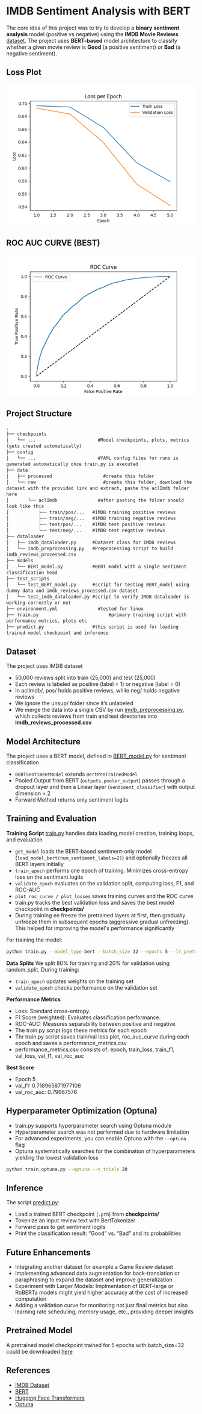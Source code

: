 # IMDB Sentiment Analysis with BERT
The core idea of this project was to try to develop a **binary sentiment analysis** model (positive vs negative) using the **IMDB Movie Reviews** [dataset](https://ai.stanford.edu/~amaas/data/sentiment/). The project uses **BERT-based** model architecture to classify whether a given movie review is **Good** (a positive sentiment) or **Bad** (a negative sentiment). 

## Loss Plot
![Image](https://github.com/alphaceph91/SentimentAnalysis/blob/main/loss_plot.png)

## ROC AUC CURVE (BEST)
![Image](https://github.com/alphaceph91/SentimentAnalysis/blob/main/roc_curve_epoch_5.png)

## Project Structure
```
.
├── checkpoints
│   └── ...                  	  #Model checkpoints, plots, metrics (gets created automatically)
├── config
│   └── ...                  	  #YAML config files for runs is generated automatically once train.py is executed
├── data
│   ├── processed	     	        #create this folder
│   └── raw		     	            #create this folder, download the dataset with the provided link and extract, paste the aclImdb folder here
│       └── aclImdb		          #after pasting the folder should look like this	
│           ├── train/pos/...   #IMDB training positive reviews
│           ├── train/neg/...   #IMDB training negative reviews
│           ├── test/pos/...    #IMDB test positive reviews
│           └── test/neg/...    #IMDB test negative reviews
├── dataloader
│   ├── imdb_dataloader.py      #Dataset class for IMDB reviews
│   └── imdb_preprocessing.py   #Preprocessing script to build imdb_reviews_processed.csv
├── models
│   └── BERT_model.py           #BERT model with a single sentiment classification head
├── test_scripts
│   └── test_BERT_model.py 	    #script for testing BERT_model using dummy data and imdb_reviews_processed.csv dataset
│   └── test_imdb_dataloader.py #script to verify IMDB dataloader is working correctly or not
├── environment.yml		          #tested for linux 
├── train.py 			              #primary training script with performance metrics, plots etc
├── predict.py                  #this script is used for loading trained model checkpoint and inference 
```

## Dataset
The project uses IMDB dataset
- 50,000 reviews split into train (25,000) and test (25,000)
- Each review is labeled as positive (label = 1) or negative (label = 0)
- In aclImdb/, pos/ holds positive reviews, while neg/ holds negative reviews
- We ignore the unsup/ folder since it’s unlabeled
- We merge the data into a single CSV by run [imdb_preprocessing.py](https://github.com/alphaceph91/SentimentAnalysis/blob/main/dataloader/imdb_preprocessing.py), which collects reviews from train and test directories into **imdb_reviews_processed.csv**

## Model Architecture
The project uses a BERT model, defined in [BERT_model.py](https://github.com/alphaceph91/SentimentAnalysis/blob/main/models/BERT_model.py) for sentiment classification
- ```BERTSentimentModel``` extends ```BertPreTrainedModel```
- Pooled Output from BERT (```outputs.pooler_output```) passes through a dropout layer and then a Linear layer (```sentiment_classifier```) with output dimension = 2
- Forward Method returns only sentiment logits

## Training and Evaluation
**Training Script** [train.py](https://github.com/alphaceph91/SentimentAnalysis/blob/main/train.py) handles data loading,model creation, training loops, and evaluation
- ```get_model``` loads the BERT-based sentiment-only model (```load_model_bert(num_sentiment_labels=2)```) and optionally freezes all BERT layers initially
- ```train_epoch``` performs one epoch of training. Minimizes cross-entropy loss on the sentiment logits
- ```validate_epoch``` evaluates on the validation split, computing loss, F1, and ROC-AUC
- ```plot_roc_curve / plot_losses``` saves training curves and the ROC curve
- train.py tracks the best validation loss and saves the best model checkpoint in **checkpoints/**
- During training ee freeze the pretrained layers at first, then gradually unfreeze them in subsequent epochs (aggressive gradual unfreezing). This helped for improving the model's performance significantly

For training the model:
```sh
python train.py --model_type bert --batch_size 32 --epochs 5 --lr_pretrained 1e-5 --lr_classifier 2e-5
```

**Data Splits**
We split 80% for training and 20% for validation using random_split. During training:
- ```train_epoch``` updates weights on the training set
- ```validate_epoch``` checks performance on the validation set

**Performance Metrics**
- Loss: Standard cross-entropy.
- F1 Score (weighted): Evaluates classification performance.
- ROC-AUC: Measures separability between positive and negative.
- The train.py script logs these metrics for each epoch
- Thr train.py script saves train/val loss plot, roc_auc_curve during each epoch and saves a performance_metrics.csv
- performance_metrics.csv consists of: epoch, train_loss, train_f1, val_loss, val_f1, val_roc_auc

**Best Score**
- Epoch 5
- val_f1: 0.718965871977108
- val_roc_auc: 0.79667576

## Hyperparameter Optimization (Optuna)
- train.py supports hyperparameter search using Optuna module
- Hyperparameter search was not performed due to hardware limitation
- For advanced experiments, you can enable Optuna with the ```--optuna``` flag
- Optuna systematically searches for the combination of hyperparameters yielding the lowest validation loss
```sh
python train_optuna.py --optuna --n_trials 20
```

## Inference
The script [predict.py](https://github.com/alphaceph91/SentimentAnalysis/blob/main/predict.py):
- Load a trained BERT checkpoint (```.pth```) from **checkpoints/**
- Tokenize an input review text with BertTokenizer
- Forward pass to get sentiment logits
- Print the classification result: “Good” vs. “Bad” and its probabilities

## Future Enhancements
- Integrating another dataset for example a Game Review dataset
- Implementing advanced data augmentation for back-translation or paraphrasing to expand the dataset and improve generalization
- Experiment with Larger Models: Implmentation of BERT-large or RoBERTa models might yield higher accuracy at the cost of increased computation
- Adding a validation curve for monitoring not just final metrics but also learning rate scheduling, memory usage, etc., providing deeper insights

## Pretrained Model
A pretrained model checkpoint trained for 5 epochs with batch_size=32 could be downloaded [here](https://drive.google.com/file/d/1ehGbUmuoNl4tUSYOeQ1QlqsRP9sAl1z-/view?usp=drive_link)

## References
- [IMDB Dataset](http://ai.stanford.edu/~amaas/data/sentiment/)
- [BERT](https://arxiv.org/abs/1810.04805)
- [Hugging Face Transformers](https://github.com/huggingface/transformers)
- [Optuna](https://optuna.org/)
